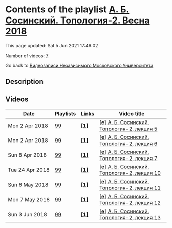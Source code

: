 # Contents of the playlist [А. Б. Сосинский. Топология-2. Весна 2018](https://www.youtube.com/playlist?list=PLp9ABVh6_x4HccRPjcqUZtQ8Q3wTfhWox)

This page updated: Sat 5 Jun 2021 17:46:02

Number of videos: [7](#videos)

Go back to [Видеозаписи Независимого Московского Университета](../README.md)

## Description



## Videos

|Date|Playlists|Links|Video title|
|---|---|---|---|
| Mon&nbsp;2&nbsp;Apr&nbsp;2018 | [99](../playlists/99 "А. Б. Сосинский. Топология-2. Весна 2018") | [**[1]**](http://ium.mccme.ru/s18/s18-topology2.html) | [[**e**](https://studio.youtube.com/video/1Mf3LyoPrL8/edit "Edit")] [А. Б. Сосинский. Топология-2, лекция 5](https://www.youtube.com/watch?v=1Mf3LyoPrL8&list=PLp9ABVh6_x4HccRPjcqUZtQ8Q3wTfhWox "Спецкурс НМУ, рекомендованный для 2 курса. 13 марта 2018 г. 17:30, НМУ 304 (Москва, Большой Власьевский пер., 11) http://ium.mccme.ru/s18/s18-topology2.html") |
| Mon&nbsp;2&nbsp;Apr&nbsp;2018 | [99](../playlists/99 "А. Б. Сосинский. Топология-2. Весна 2018") | [**[1]**](http://ium.mccme.ru/s18/s18-topology2.html) | [[**e**](https://studio.youtube.com/video/8l6MUgA6sGA/edit "Edit")] [А. Б. Сосинский. Топология-2, лекция 6](https://www.youtube.com/watch?v=8l6MUgA6sGA&list=PLp9ABVh6_x4HccRPjcqUZtQ8Q3wTfhWox "Спецкурс НМУ, рекомендованный для 2 курса. 20 марта 2018 г. 17:30, НМУ 304 (Москва, Большой Власьевский пер., 11) http://ium.mccme.ru/s18/s18-topology2.html") |
| Sun&nbsp;8&nbsp;Apr&nbsp;2018 | [99](../playlists/99 "А. Б. Сосинский. Топология-2. Весна 2018") | [**[1]**](http://ium.mccme.ru/s18/s18-topology2.html) | [[**e**](https://studio.youtube.com/video/BwjHIZv5DBY/edit "Edit")] [А. Б. Сосинский. Топология-2, лекция 7](https://www.youtube.com/watch?v=BwjHIZv5DBY&list=PLp9ABVh6_x4HccRPjcqUZtQ8Q3wTfhWox "Спецкурс НМУ, рекомендованный для 2 курса. 27 марта 2018 г. 17:30, НМУ 304 (Москва, Большой Власьевский пер., 11) http://ium.mccme.ru/s18/s18-topology2.html") |
| Tue&nbsp;24&nbsp;Apr&nbsp;2018 | [99](../playlists/99 "А. Б. Сосинский. Топология-2. Весна 2018") | [**[1]**](http://ium.mccme.ru/s18/s18-topology2.html) | [[**e**](https://studio.youtube.com/video/aYzJs4DCReA/edit "Edit")] [А. Б. Сосинский. Топология-2, лекция 10](https://www.youtube.com/watch?v=aYzJs4DCReA&list=PLp9ABVh6_x4HccRPjcqUZtQ8Q3wTfhWox "Спецкурс НМУ, рекомендованный для 2 курса. Читал Константин Логинов. 17 апреля 2018 г. 17:30, НМУ 304 (Москва, Большой Власьевский пер., 11) http://ium.mccme.ru/s18/s18-topology2.html") |
| Sun&nbsp;6&nbsp;May&nbsp;2018 | [99](../playlists/99 "А. Б. Сосинский. Топология-2. Весна 2018") | [**[1]**](http://ium.mccme.ru/s18/s18-topology2.html) | [[**e**](https://studio.youtube.com/video/gZgzftgsljs/edit "Edit")] [А. Б. Сосинский. Топология-2, лекция 11](https://www.youtube.com/watch?v=gZgzftgsljs&list=PLp9ABVh6_x4HccRPjcqUZtQ8Q3wTfhWox "Спецкурс НМУ, рекомендованный для 2 курса. Читал Константин Логинов. 24 апреля 2018 г. 17:30, НМУ 304 (Москва, Большой Власьевский пер., 11) http://ium.mccme.ru/s18/s18-topology2.html") |
| Mon&nbsp;7&nbsp;May&nbsp;2018 | [99](../playlists/99 "А. Б. Сосинский. Топология-2. Весна 2018") | [**[1]**](http://ium.mccme.ru/s18/s18-topology2.html) | [[**e**](https://studio.youtube.com/video/_nCasJj9fWo/edit "Edit")] [А. Б. Сосинский. Топология-2, лекция 12](https://www.youtube.com/watch?v=_nCasJj9fWo&list=PLp9ABVh6_x4HccRPjcqUZtQ8Q3wTfhWox "Спецкурс НМУ, рекомендованный для 2 курса. Читал Константин Логинов. 1 мая 2018 г. 17:30, НМУ 304 (Москва, Большой Власьевский пер., 11) http://ium.mccme.ru/s18/s18-topology2.html") |
| Sun&nbsp;3&nbsp;Jun&nbsp;2018 | [99](../playlists/99 "А. Б. Сосинский. Топология-2. Весна 2018") | [**[1]**](http://ium.mccme.ru/s18/s18-topology2.html) | [[**e**](https://studio.youtube.com/video/D7JgcZ9y_cM/edit "Edit")] [А. Б. Сосинский. Топология-2, лекция 13](https://www.youtube.com/watch?v=D7JgcZ9y_cM&list=PLp9ABVh6_x4HccRPjcqUZtQ8Q3wTfhWox "Спецкурс НМУ, рекомендованный для 2 курса. Читал Константин Логинов. 15 мая 2018 г. 17:30, НМУ 304 (Москва, Большой Власьевский пер., 11) http://ium.mccme.ru/s18/s18-topology2.html") |
